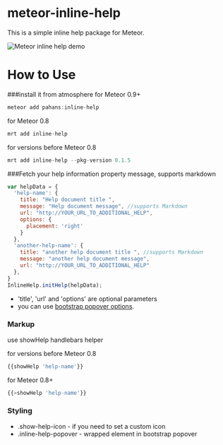 meteor-inline-help
==================

This is a simple inline help package for Meteor. 

![Meteor inline help demo](http://i.imgur.com/BE41CYB.gif "Meteor inline help demo")



How to Use
=========
###install it from atmosphere
for Meteor 0.9+
```js
meteor add pahans:inline-help
```
for Meteor 0.8
```javascript 
mrt add inline-help
```

for versions before Meteor 0.8
```javascript
mrt add inline-help --pkg-version 0.1.5
```


###Fetch your help information
property message, supports markdown

```javascript 
var helpData = {
  'help-name': {
    title: "Help document title ",
    message: "Help document message", //supports Markdown
    url: "http://YOUR_URL_TO_ADDITIONAL_HELP",
    options: {
      placement: 'right'
    }
  },
  'another-help-name': {
    title: "another help document title ", //supports Markdown
    message: "another help document message",
    url: "http://YOUR_URL_TO_ADDITIONAL_HELP"
  },
}
InlineHelp.initHelp(helpData); 
```
* 'title', 'url' and 'options' are optional parameters 
* you can use [bootstrap popover options](http://getbootstrap.com/javascript/#popovers).  


### Markup
use showHelp handlebars helper 

for versions before Meteor 0.8
```javascript 
{{showHelp 'help-name'}}
```
for Meteor 0.8+
```javascript 
{{>showHelp 'help-name'}}
```


### Styling
* .show-help-icon - if you need to set a custom icon
* .inline-help-popover - wrapped element in bootstrap popover


